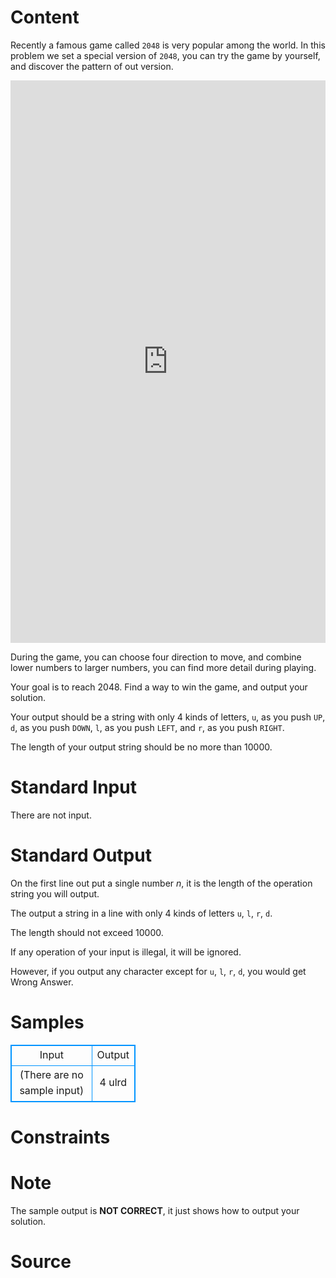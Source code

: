 
# Content

Recently a famous game called `2048` is very popular among the world. In this problem we set a special version of `2048`, you can try the game by yourself, and discover the pattern of out version.

<iframe src="http://mzry1992.com/2048/index.html" width="100%" height="900px" frameborder="0" scrolling="no"></iframe>

During the game, you can choose four direction to move, and combine lower numbers to larger numbers, you can find more detail during playing.

Your goal is to reach $2048$. Find a way to win the game, and output your solution.

Your output should be a string with only $4$ kinds of letters, `u`, as you push `UP`, `d`, as you push `DOWN`, `l`, as you push `LEFT`, and `r`, as you push `RIGHT`.

The length of your output string should be no more than $10000$.

# Standard Input

There are not input.

# Standard Output

On the first line out put a single number $n$, it is the length of the operation string you will output.

The output a string in a line with only $4$ kinds of letters `u`, `l`, `r`, `d`.

The length should not exceed $10000$.

If any operation of your input is illegal, it will be ignored. 

However, if you output any character except for `u`, `l`, `r`, `d`, you would get Wrong Answer.

# Samples

<style>
        table,table tr th, table tr td { border:1px solid #0094ff; }
        table { width: 200px; min-height: 25px; line-height: 25px; text-align: center; border-collapse: collapse;}   
    </style>
<table>
	<tr>
		<td>Input</td>
		<td>Output</td>
	</tr>
<tr><td>(There are no sample input)</td><td>4
ulrd</td></tr></table>


# Constraints



# Note

The sample output is **NOT CORRECT**, it just shows how to output your solution.

# Source


